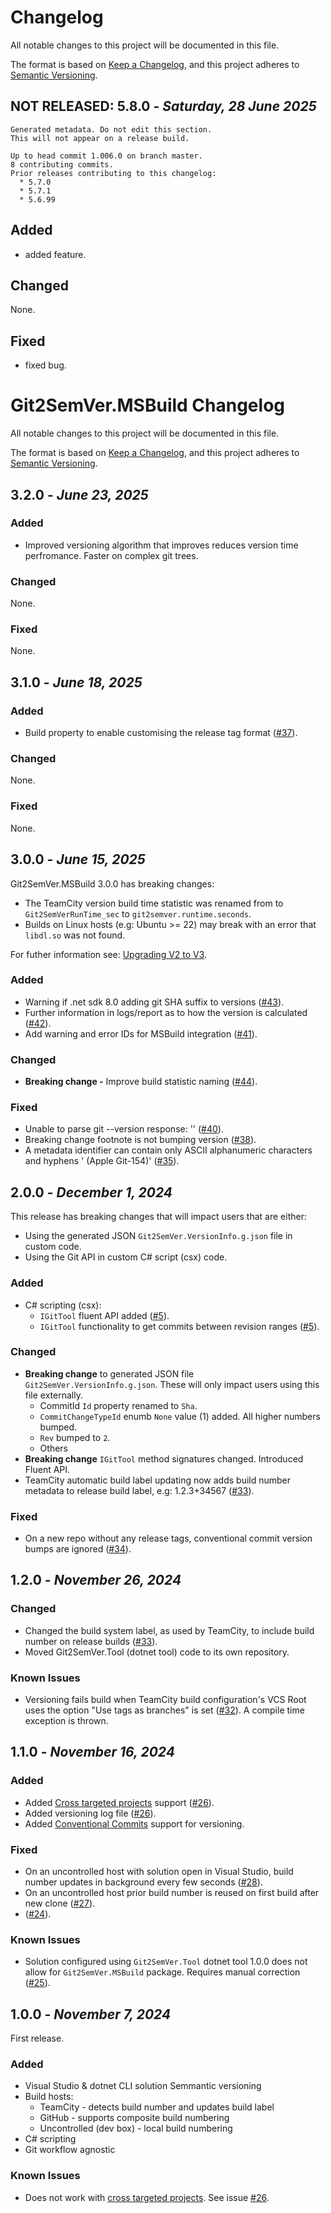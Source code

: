 
# Changelog

All notable changes to this project will be documented in this file.
                 
The format is based on [Keep a Changelog](https://keepachangelog.com/en/1.1.0/),
and this project adheres to [Semantic Versioning](https://semver.org/spec/v2.0.0.html).



## NOT RELEASED: 5.8.0 - _Saturday, 28 June 2025_

    Generated metadata. Do not edit this section.
    This will not appear on a release build.
    
    Up to head commit 1.006.0 on branch master.
    8 contributing commits.
    Prior releases contributing to this changelog:
      * 5.7.0
      * 5.7.1
      * 5.6.99


## Added

* added feature.

## Changed

None.

## Fixed

* fixed bug.



# Git2SemVer.MSBuild Changelog

All notable changes to this project will be documented in this file.

The format is based on [Keep a Changelog](https://keepachangelog.com/en/1.1.0/),
and this project adheres to [Semantic Versioning](https://semver.org/spec/v2.0.0.html).

## 3.2.0 - _June 23, 2025_

### Added

* Improved versioning algorithm that improves reduces version time perfromance. Faster on complex git trees.

### Changed

None.

### Fixed

None.

## 3.1.0 - _June 18, 2025_

### Added

* Build property to enable customising the release tag format ([#37](https://github.com/NoeticTools/Git2SemVer.MSBuild/issues/37)).

### Changed

None.

### Fixed

None.

## 3.0.0 - _June 15, 2025_

Git2SemVer.MSBuild 3.0.0 has breaking changes:

* The TeamCity version build time statistic was renamed from to `Git2SemVerRunTime_sec` to `git2semver.runtime.seconds`.
* Builds on Linux hosts (e.g: Ubuntu >= 22) may break with an error that `libdl.so` was not found.

For futher information see: [Upgrading V2 to V3](https://noetictools.github.io/Git2SemVer.MSBuild/Reference/Upgrading/UpgradingV2toV3).

### Added

* Warning if .net sdk 8.0 adding git SHA suffix to versions ([#43](https://github.com/NoeticTools/Git2SemVer.MSBuild/issues/43)).
* Further information in logs/report as to how the version is calculated ([#42](https://github.com/NoeticTools/Git2SemVer.MSBuild/issues/42)).
* Add warning and error IDs for MSBuild integration ([#41](https://github.com/NoeticTools/Git2SemVer.MSBuild/issues/41)).

### Changed

* **Breaking change -** Improve build statistic naming  ([#44](https://github.com/NoeticTools/Git2SemVer.MSBuild/issues/44)).

### Fixed

* Unable to parse git --version response: '' ([#40](https://github.com/NoeticTools/Git2SemVer.MSBuild/issues/40)).
* Breaking change footnote is not bumping version ([#38](https://github.com/NoeticTools/Git2SemVer.MSBuild/issues/38)).
* A metadata identifier can contain only ASCII alphanumeric characters and hyphens ' (Apple Git-154)' ([#35](https://github.com/NoeticTools/Git2SemVer.MSBuild/issues/35)).


## 2.0.0 - _December 1, 2024_

This release has breaking changes that will impact users that are either:
* Using the generated JSON `Git2SemVer.VersionInfo.g.json` file in custom code.
* Using the Git API in custom C# script (csx) code.

### Added

* C# scripting (csx):
  * `IGitTool` fluent API added ([#5](https://github.com/NoeticTools/Git2SemVer.Core/issues/5)).
  * `IGitTool` functionality to get commits between revision ranges ([#5](https://github.com/NoeticTools/Git2SemVer.Core/issues/5)).

### Changed

* **Breaking change** to generated JSON file `Git2SemVer.VersionInfo.g.json`. These will only impact users using this file externally.
    * CommitId `Id` property renamed to `Sha`.
    * `CommitChangeTypeId` enumb `None` value (1) added. All higher numbers bumped.
    * `Rev` bumped to `2`.
    * Others
* **Breaking change** `IGitTool` method signatures changed. Introduced Fluent API.
* TeamCity automatic build label updating now adds build number metadata to release build label, e.g: 1.2.3+34567 ([#33](https://github.com/NoeticTools/Git2SemVer/issues/33)). 

### Fixed

* On a new repo without any release tags, conventional commit version bumps are ignored ([#34](https://github.com/NoeticTools/Git2SemVer.MSBuild/issues/34)).


## 1.2.0 - _November 26, 2024_

### Changed

* Changed the build system label, as used by TeamCity, to include build number on release builds ([#33](https://github.com/NoeticTools/Git2SemVer.MSBuild/issues/33)).
* Moved Git2SemVer.Tool (dotnet tool) code to its own repository.

### Known Issues

* Versioning fails build when TeamCity build configuration's VCS Root uses the option "Use tags as branches" is set ([#32](https://github.com/NoeticTools/Git2SemVer.MSBuild/issues/32)). A compile time exception is thrown.

 
## 1.1.0 - _November 16, 2024_

### Added

* Added [Cross targeted projects](https://learn.microsoft.com/en-us/nuget/create-packages/multiple-target-frameworks-project-file) support ([#26](https://github.com/NoeticTools/Git2SemVer/issues/26)).
* Added versioning log file ([#26](https://github.com/NoeticTools/Git2SemVer/issues/2)).
* Added [Conventional Commits](https://www.conventionalcommits.org/en/v1.0.0-beta.2/) support for versioning.

### Fixed

* On an uncontrolled host with solution open in Visual Studio, build number updates in background every few seconds ([#28](https://github.com/NoeticTools/Git2SemVer/issues/28)).
* On an uncontrolled host prior build number is reused on first build after new clone ([#27](https://github.com/NoeticTools/Git2SemVer/issues/27)).
* ([#24](https://github.com/NoeticTools/Git2SemVer/issues/24)).


### Known Issues

* Solution configured using `Git2SemVer.Tool` dotnet tool 1.0.0 does not allow for `Git2SemVer.MSBuild` package. Requires manual correction ([#25](https://github.com/NoeticTools/Git2SemVer/issues/25)).


## 1.0.0 - _November 7, 2024_

First release.

### Added

* Visual Studio & dotnet CLI solution Semmantic versioning
* Build hosts:
  * TeamCity - detects build number and updates build label
  * GitHub - supports composite build numbering
  * Uncontrolled (dev box) - local build numbering
* C# scripting
* Git workflow agnostic

### Known Issues

* Does not work with [cross targeted projects](https://learn.microsoft.com/en-us/nuget/create-packages/multiple-target-frameworks-project-file).
See issue [#26](https://github.com/NoeticTools/Git2SemVer/issues/26).
